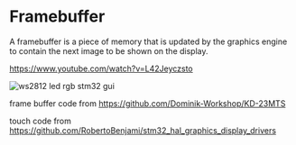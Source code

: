 # Framebuffer

A framebuffer is a piece of memory that is updated by the graphics engine to contain the next image to be shown on the display.

https://www.youtube.com/watch?v=L42Jeyczsto

![ws2812 led rgb stm32 gui](https://github.com/user-attachments/assets/b5d9f7de-a544-43c9-b351-416bac0c5346)

frame buffer code from https://github.com/Dominik-Workshop/KD-23MTS

touch code from https://github.com/RobertoBenjami/stm32_hal_graphics_display_drivers
